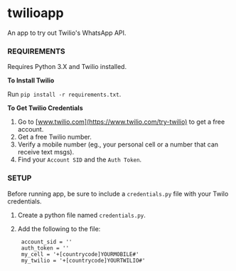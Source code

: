 # twilioapp
An app to try out Twilio's WhatsApp API. 

### REQUIREMENTS 

Requires Python 3.X and Twilio installed.  

**To Install Twilio**

Run `pip install -r requirements.txt`. 

**To Get Twilio Credentials**

1. Go to [www.twilio.com](https://www.twilio.com/try-twilio) to get a free account.
2. Get a free Twilio number.
3. Verify a mobile number (eg., your personal cell or a number that can receive text msgs).
4. Find your `Account SID` and the `Auth Token`.
 
### SETUP

Before running app, be sure to include a `credentials.py` file with your Twilo credentials.

1. Create a python file named `credentials.py`.
2. Add the following to the file:

		account_sid = ''
		auth_token = ''
		my_cell = '+[countrycode]YOURMOBILE#'
		my_twilio = '+[countrycode]YOURTWILIO#'



